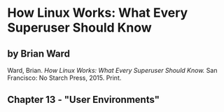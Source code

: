 # How Linux Works: What Every Superuser Should Know

## by Brian Ward

Ward, Brian. *How Linux Works: What Every Superuser Should Know.* San Francisco: No Starch Press, 2015. Print.

## Chapter 13 - "User Environments"
